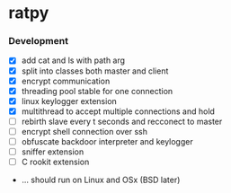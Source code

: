 # ratpy
### Development
* [x] add cat and ls with path arg
* [x] split into classes both master and client
* [x] encrypt communication
* [x] threading pool stable for one connection
* [x] linux keylogger extension
* [x] multithread to accept multiple connections and hold 
* [ ] rebirth slave every t seconds and recconect to master 
* [ ] encrypt shell connection over ssh
* [ ] obfuscate backdoor interpreter and keylogger 
* [ ] sniffer extension
* [ ] C rookit extension
* ... should run on Linux and OSx (BSD later)
